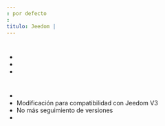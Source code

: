 ```yaml
---
: por defecto
: 
titulo: Jeedom | 
---
```


# 
- 
- 
- 

# 
- 
- Modificación para compatibilidad con Jeedom V3
- No más seguimiento de versiones
- 